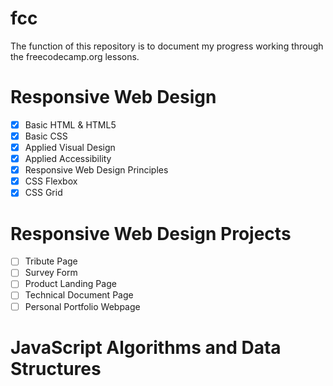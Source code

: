 # fcc
The function of this repository is to document my progress working through the freecodecamp.org lessons.
# Responsive Web Design
- [x] Basic HTML & HTML5
- [x] Basic CSS
- [x] Applied Visual Design
- [x] Applied Accessibility
- [x] Responsive Web Design Principles
- [x] CSS Flexbox
- [x] CSS Grid
# Responsive Web Design Projects
  - [ ] Tribute Page
  - [ ] Survey Form
  - [ ] Product Landing Page
  - [ ] Technical Document Page
  - [ ] Personal Portfolio Webpage
  
# JavaScript Algorithms and Data Structures
